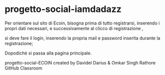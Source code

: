 # progetto-social-iamdadazz

Per orientare sul sito di Ecoin, bisogna prima di tutto registrarsi, inserendo i propri dati necessari, e successivamente al clicco di registrazione ,



si deve fare il login, inserendo 
la propria mail e password inserita durante la registrazione;



Dopodichè si passa alla pagina principale.




progetto-social-ECOIN  created by Davidel Darius & Omkar Singh Rathore GitHub Classroom
